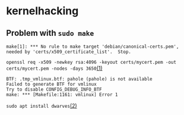 # kernelhacking

## Problem with `sudo make`
```
make[1]: *** No rule to make target 'debian/canonical-certs.pem', needed by 'certs/x509_certificate_list'.  Stop.
```

`openssl req -x509 -newkey rsa:4096 -keyout certs/mycert.pem -out certs/mycert.pem -nodes -days 3650`[(1)](https://askubuntu.com/questions/1329538/compiling-the-kernel-5-11-11)

```
BTF: .tmp_vmlinux.btf: pahole (pahole) is not available
Failed to generate BTF for vmlinux
Try to disable CONFIG_DEBUG_INFO_BTF
make: *** [Makefile:1161: vmlinux] Error 1
```
`sudo apt install dwarves`[(2)](https://stackoverflow.com/questions/61657707/btf-tmp-vmlinux-btf-pahole-pahole-is-not-available)
